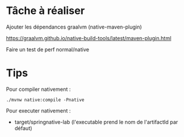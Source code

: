 # Tâche à réaliser 

Ajouter les dépendances graalvm (native-maven-plugin) 

https://graalvm.github.io/native-build-tools/latest/maven-plugin.html

Faire un test de perf normal/native

# Tips

Pour compiler nativement : 
    
    ./mvnw native:compile -Pnative

Pour executer nativement :

- target/springnative-lab  (l'executable prend le nom de l'artifactId par défaut)


